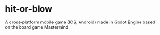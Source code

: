 # hit-or-blow
A cross-platform mobile game (IOS, Android) made in Godot Engine based on the board game Mastermind.
